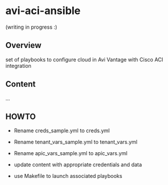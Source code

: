 # avi-aci-ansible
(writing in progress :)

## Overview
set of playbooks to configure cloud in Avi Vantage with Cisco ACI integration

## Content

...


## HOWTO

* Rename creds_sample.yml to creds.yml
* Rename tenant_vars_sample.yml to tenant_vars.yml
* Rename apic_vars_sample.yml to apic_vars.yml

* update content with appropriate credentials and data

* use Makefile to launch associated playbooks
